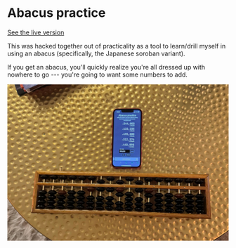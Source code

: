 # Abacus practice

[See the live version](https://chestnut-software.com/abacus/)

This was hacked together out of practicality as a tool to learn/drill myself in 
using an abacus (specifically, the Japanese soroban variant).

If you get an abacus, you'll quickly realize you're all dressed up with nowhere 
to go --- you're going to want some numbers to add.

![Abacus drilling in action](./doc/inUse.jpg)
